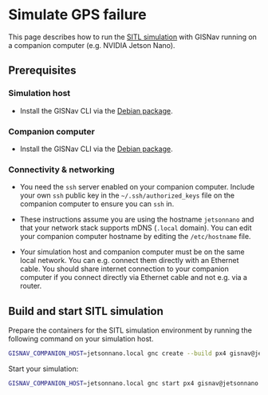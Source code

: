 # Simulate GPS failure

This page describes how to run the [SITL simulation](/sitl-local) with GISNav running on a companion computer (e.g. NVIDIA Jetson Nano).

## Prerequisites

### Simulation host

- Install the GISNav CLI via the [Debian package](/install-from-debian-package).

### Companion computer

- Install the GISNav CLI via the [Debian package](/install-from-debian-package).

### Connectivity & networking

- You need the `ssh` server enabled on your companion computer. Include your own `ssh` public key in the `~/.ssh/authorized_keys` file on the companion computer to ensure you can `ssh` in.

- These instructions assume you are using the hostname `jetsonnano` and that your network stack supports mDNS (`.local` domain). You can edit your companion computer hostname by editing the `/etc/hostname` file.

- Your simulation host and companion computer must be on the same local network. You can e.g. connect them directly with an Ethernet cable. You should share internet connection to your companion computer if you connect directly via Ethernet cable and not e.g. via a router.

## Build and start SITL simulation

Prepare the containers for the SITL simulation environment by running the following command on your simulation host.

```bash
GISNAV_COMPANION_HOST=jetsonnano.local gnc create --build px4 gisnav@jetsonnano.local
```

Start your simulation:

<!--@include: ./shared/slow-gazebo-startup-on-first-run.md-->

```bash
GISNAV_COMPANION_HOST=jetsonnano.local gnc start px4 gisnav@jetsonnano.local
```
